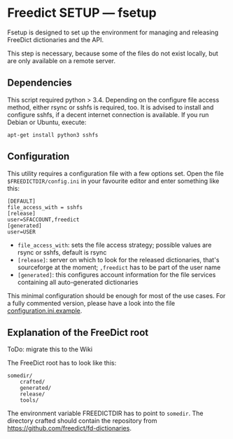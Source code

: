 Freedict SETUP — fsetup
=========================

Fsetup is designed to set up the environment for managing and releasing FreeDict
dictionaries and the API.

This step is necessary, because some of the files do not exist locally, but are
only available on a remote server.

Dependencies
------------

This script required python > 3.4. Depending on the configure file access
method, either rsync or sshfs is required, too. It is advised to install and
configure sshfs, if a decent internet connection is available. If you run Debian
or Ubuntu, execute:

    apt-get install python3 sshfs

Configuration
-------------

This utility requires a configuration file with a few options set. Open the file
`$FREEDICTDIR/config.ini` in your favourite editor and enter something like
this:

    [DEFAULT]
    file_access_with = sshfs
    [release]
    user=SFACCOUNT,freedict
    [generated]
    user=USER

-   `file_access_with`: sets the file access strategy; possible values are rsync
    or sshfs, default is rsync
-   `[release]`: server on which to look for the released dictionaries, that's
    sourceforge at the moment; `,freedict` has to be part of the user name
-   `[generated]`: this configures account information for the file services
    containing all auto-generated dictionaries

This minimal configuration should be enough for most of the use cases. For a
fully commented version, please have a look into the file
[configuration.ini.example](configuration.ini.example).

Explanation of the FreeDict root
--------------------------------

ToDo: migrate this to the Wiki

The FreeDict root has to look like this:

    somedir/
        crafted/
        generated/
        release/
        tools/

The environment variable FREEDICTDIR has to point to `somedir`. The directory
crafted should contain the repository from
<https://github.com/freedict/fd-dictionaries>.

